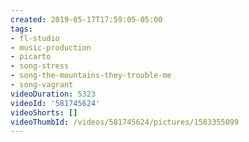 ```yaml
---
created: 2019-05-17T17:59:05-05:00
tags:
- fl-studio
- music-production
- picarto
- song-stress
- song-the-mountains-they-trouble-me
- song-vagrant
videoDuration: 5323
videoId: '581745624'
videoShorts: []
videoThumbId: /videos/581745624/pictures/1583355099
---
```

